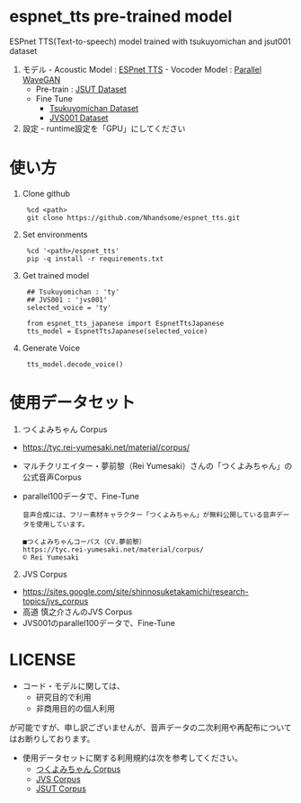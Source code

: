 # espnet_tts pre-trained model
ESPnet TTS(Text-to-speech) model trained with tsukuyomichan and jsut001 dataset

  1. モデル
    - Acoustic Model : [ESPnet TTS](https://espnet.github.io/espnet/)
    - Vocoder Model : [Parallel WaveGAN](https://github.com/kan-bayashi/ParallelWaveGAN)
      - Pre-train : [JSUT Dataset](https://sites.google.com/site/shinnosuketakamichi/publication/jsut) 
      - Fine Tune
        - [Tsukuyomichan Dataset](https://tyc.rei-yumesaki.net/material/corpus/)
        - [JVS001 Dataset](https://sites.google.com/site/shinnosuketakamichi/research-topics/jvs_corpus)
  2. 設定
    - runtime設定を「GPU」にしてください


# 使い方
1. Clone github

        
        %cd <path>
        git clone https://github.com/Nhandsome/espnet_tts.git
2. Set environments

        %cd '<path>/espnet_tts'
        pip -q install -r requirements.txt
3. Get trained model

        ## Tsukuyomichan : 'ty'
        ## JVS001 : 'jvs001'
        selected_voice = 'ty'

        from espnet_tts_japanese import EspnetTtsJapanese
        tts_model = EspnetTtsJapanese(selected_voice)

4. Generate Voice

        tts_model.decode_voice()

# 使用データセット
1. つくよみちゃん Corpus
  - https://tyc.rei-yumesaki.net/material/corpus/
  - マルチクリエイター・夢前黎（Rei Yumesaki）さんの「つくよみちゃん」の公式音声Corpus
  - parallel100データで、Fine-Tune

        音声合成には、フリー素材キャラクター「つくよみちゃん」が無料公開している音声データを使用しています。

        ■つくよみちゃんコーパス（CV.夢前黎）
        https://tyc.rei-yumesaki.net/material/corpus/
        © Rei Yumesaki


2. JVS Corpus
  - https://sites.google.com/site/shinnosuketakamichi/research-topics/jvs_corpus
  - 高道 慎之介さんのJVS Corpus
  - JVS001のparallel100データで、Fine-Tune

# LICENSE
- コード・モデルに関しては、
  - 研究目的で利用
  - 非商用目的の個人利用

が可能ですが、申し訳ございませんが、音声データの二次利用や再配布についてはお断りしております。


- 使用データセットに関する利用規約は次を参考してください。
  - [つくよみちゃん Corpus](https://tyc.rei-yumesaki.net/material/corpus/#terms)
  - [JVS Corpus](https://sites.google.com/site/shinnosuketakamichi/research-topics/jvs_corpus#h.p_OP_G8FT_Kuf4)
  - [JSUT Corpus](https://sites.google.com/site/shinnosuketakamichi/publication/jsut#h.p_YexdnC0CAtY8)
